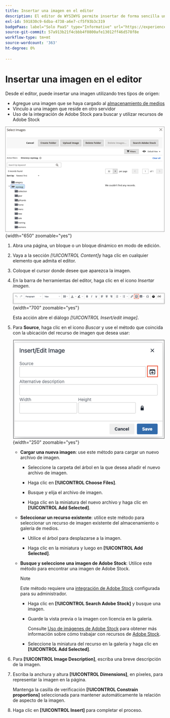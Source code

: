 ```yaml
---
title: Insertar una imagen en el editor
description: El editor de WYSIWYG permite insertar de forma sencilla una imagen desde el almacenamiento de medios, vincular a una imagen que reside en otro servidor o utilizar recursos de Adobe Stock.
exl-id: 591830c9-6dba-4738-a6e7-cf5f93b3c319
badgePaas: label="Solo PaaS" type="Informative" url="https://experienceleague.adobe.com/es/docs/commerce/user-guides/product-solutions" tooltip="Se aplica solo a proyectos de Adobe Commerce en la nube (infraestructura PaaS administrada por Adobe) y a proyectos locales."
source-git-commit: 57a913b21f4cbbb4f0800afe13012ff46d578f8e
workflow-type: tm+mt
source-wordcount: '363'
ht-degree: 0%

---
```


# Insertar una imagen en el editor

Desde el editor, puede insertar una imagen utilizando tres tipos de origen:

- Agregue una imagen que se haya cargado al [almacenamiento de medios](media-storage.md)
- Vínculo a una imagen que reside en otro servidor
- Uso de la integración de Adobe Stock para buscar y utilizar recursos de Adobe Stock

![Almacenamiento de medios](./assets/media-storage.png){width="650" zoomable="yes"}

1. Abra una página, un bloque o un bloque dinámico en modo de edición.

1. Vaya a la sección _[!UICONTROL Content]_&#x200B;y haga clic en cualquier elemento que admita el editor.

1. Coloque el cursor donde desee que aparezca la imagen.

1. En la barra de herramientas del editor, haga clic en el icono _Insertar imagen_.

   ![Icono Insertar imagen](./assets/editor-toolbar-image-button.png){width="700" zoomable="yes"}

   Esta acción abre el diálogo _[!UICONTROL Insert/edit image]_.

1. Para **Source**, haga clic en el icono _Buscar_ y use el método que coincida con la ubicación del recurso de imagen que desea usar:

   ![Seleccionar el icono de búsqueda](./assets/editor-dialog-insert-image.png){width="250" zoomable="yes"}

   - **Cargar una nueva imagen**: use este método para cargar un nuevo archivo de imagen.

      - Seleccione la carpeta del árbol en la que desea añadir el nuevo archivo de imagen.

      - Haga clic en **[!UICONTROL Choose Files]**.

      - Busque y elija el archivo de imagen.

      - Haga clic en la miniatura del nuevo archivo y haga clic en **[!UICONTROL Add Selected]**.

   - **Seleccionar un recurso existente**: utilice este método para seleccionar un recurso de imagen existente del almacenamiento o galería de medios.

      - Utilice el árbol para desplazarse a la imagen.

      - Haga clic en la miniatura y luego en **[!UICONTROL Add Selected]**.

   - **Busque y seleccione una imagen de Adobe Stock**: Utilice este método para encontrar una imagen de Adobe Stock.

     >[!NOTE]
     >
     >Este método requiere una [integración de Adobe Stock](adobe-stock.md) configurada para su administrador.

      - Haga clic en **[!UICONTROL Search Adobe Stock]** y busque una imagen.

      - Guarde la vista previa o la imagen con licencia en la galería.

        Consulte [Uso de imágenes de Adobe Stock](adobe-stock-manage.md) para obtener más información sobre cómo trabajar con recursos de [Adobe Stock](https://stock.adobe.com).

      - Seleccione la miniatura del recurso en la galería y haga clic en **[!UICONTROL Add Selected]**.

1. Para **[!UICONTROL Image Description]**, escriba una breve descripción de la imagen.

1. Escriba la anchura y altura **[!UICONTROL Dimensions]**, en píxeles, para representar la imagen en la página.

   Mantenga la casilla de verificación **[!UICONTROL Constrain proportions]** seleccionada para mantener automáticamente la relación de aspecto de la imagen.

1. Haga clic en **[!UICONTROL Insert]** para completar el proceso.
